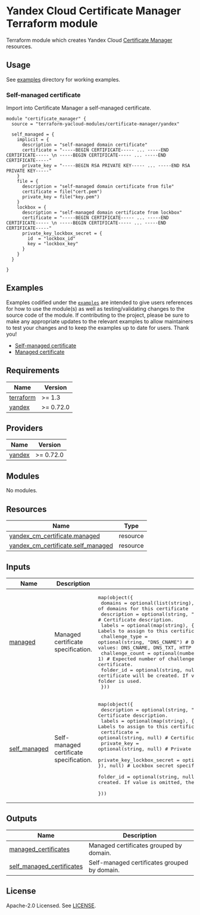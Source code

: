 # Yandex Cloud Certificate Manager Terraform module

Terraform module which creates Yandex Cloud [Certificate Manager](https://yandex.cloud/en/docs/certificate-manager/) resources.

## Usage

See [examples](https://github.com/terraform-yacloud-modules/terraform-yandex-certificate-manager/tree/main/examples) directory for working examples.

### Self-managed certificate

Import into Certificate Manager a self-managed certificate.

```hcl
module "certificate_manager" {
  source = "terraform-yacloud-modules/certificate-manager/yandex"

  self_managed = {
    implicit = {
      description = "self-managed domain certificate"
      certificate = "-----BEGIN CERTIFICATE----- ... -----END CERTIFICATE----- \n -----BEGIN CERTIFICATE----- ... -----END CERTIFICATE-----"
      private_key = "-----BEGIN RSA PRIVATE KEY----- ... -----END RSA PRIVATE KEY-----"
    }
    file = {
      description = "self-managed domain certificate from file"
      certificate = file("cert.pem")
      private_key = file("key.pem")
    }
    lockbox = {
      description = "self-managed domain certificate from lockbox"
      certificate = "-----BEGIN CERTIFICATE----- ... -----END CERTIFICATE----- \n -----BEGIN CERTIFICATE----- ... -----END CERTIFICATE-----"
      private_key_lockbox_secret = {
        id  = "lockbox_id"
        key = "lockbox_key"
      }
    }
  }

}
```

## Examples

Examples codified under
the [`examples`](https://github.com/terraform-yacloud-modules/terraform-yandex-module-template/tree/main/examples) are intended
to give users references for how to use the module(s) as well as testing/validating changes to the source code of the
module. If contributing to the project, please be sure to make any appropriate updates to the relevant examples to allow
maintainers to test your changes and to keep the examples up to date for users. Thank you!

- [Self-managed certificate](https://github.com/terraform-yacloud-modules/terraform-yandex-certificate-manager/tree/main/examples/self-managed)
- [Managed certificate](https://github.com/terraform-yacloud-modules/terraform-yandex-certificate-manager/tree/main/examples/managed)

<!-- BEGIN_TF_DOCS -->
## Requirements

| Name | Version |
|------|---------|
| <a name="requirement_terraform"></a> [terraform](#requirement\_terraform) | >= 1.3 |
| <a name="requirement_yandex"></a> [yandex](#requirement\_yandex) | >= 0.72.0 |

## Providers

| Name | Version |
|------|---------|
| <a name="provider_yandex"></a> [yandex](#provider\_yandex) | >= 0.72.0 |

## Modules

No modules.

## Resources

| Name | Type |
|------|------|
| [yandex_cm_certificate.managed](https://registry.terraform.io/providers/yandex-cloud/yandex/latest/docs/resources/cm_certificate) | resource |
| [yandex_cm_certificate.self_managed](https://registry.terraform.io/providers/yandex-cloud/yandex/latest/docs/resources/cm_certificate) | resource |

## Inputs

| Name | Description | Type | Default | Required |
|------|-------------|------|---------|:--------:|
| <a name="input_managed"></a> [managed](#input\_managed) | Managed certificate specification. | <pre>map(object({<br/>    domains         = optional(list(string), [])    # List of domains for this certificate<br/>    description     = optional(string, "")          # Certificate description.<br/>    labels          = optional(map(string), {})     # Labels to assign to this certificate.<br/>    challenge_type  = optional(string, "DNS_CNAME") # Domain owner-check method. Possible values: DNS_CNAME, DNS_TXT, HTTP<br/>    challenge_count = optional(number, 1)           # Expected number of challenge count needed to validate certificate.<br/>    folder_id       = optional(string, null)        # Folder ID where certificate will be created. If value is omitted, the default provider folder is used.<br/>  }))</pre> | `{}` | no |
| <a name="input_self_managed"></a> [self\_managed](#input\_self\_managed) | Self-managed certificate specification. | <pre>map(object({<br/>    description                = optional(string, "")                                  # Certificate description.<br/>    labels                     = optional(map(string), {})                             # Labels to assign to this certificate.<br/>    certificate                = optional(string, null)                                # Certificate with chain.<br/>    private_key                = optional(string, null)                                # Private key of certificate.<br/>    private_key_lockbox_secret = optional(object({ id = string, key = string }), null) # Lockbox secret specification for getting private key.<br/>    folder_id                  = optional(string, null)                                # Folder ID where certificate will be created. If value is omitted, the default provider folder is used.<br/>  }))</pre> | `{}` | no |

## Outputs

| Name | Description |
|------|-------------|
| <a name="output_managed_certificates"></a> [managed\_certificates](#output\_managed\_certificates) | Managed certificates grouped by domain. |
| <a name="output_self_managed_certificates"></a> [self\_managed\_certificates](#output\_self\_managed\_certificates) | Self-managed certificates grouped by domain. |
<!-- END_TF_DOCS -->

## License

Apache-2.0 Licensed.
See [LICENSE](https://github.com/terraform-yacloud-modules/terraform-yandex-module-template/blob/main/LICENSE).
